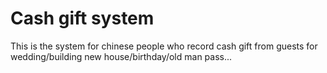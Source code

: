 # Cash gift system

This is the system for chinese people who record cash gift from guests for wedding/building new house/birthday/old man pass...
